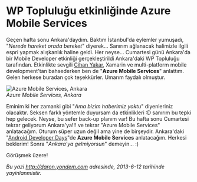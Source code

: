 # WP Topluluğu etkinliğinde Azure Mobile Services 

Geçen hafta sonu Ankara'daydım. Baktım İstanbul'da eylemler yumuşadı,
"*Nerede hareket orada bereket*" diyerek... Sanırım ağlanacak halimizle
ilgili espri yapmak alışkanlık haline geldi. Her neyse... Cumartesi günü
Ankara'da bir Mobile Developer etkinliği gerçekleştirildi Ankara'daki WP
Topluluğu tarafından. Etkinlikte sevgili [Cihan
Yakar](http://www.cihanyakar.com/), Xamarin ve multi-platform mobile
development'tan bahsederken ben de "**Azure Mobile Services**" anlattım.
Gelen herkese buradan çok teşekkürler. Umarım faydalı olmuştur.

![Azure Mobile Services,
Ankara](../media/WP_Toplulugu_etkinliginde_Azure_Mobile_Services/ankara_mobile_services.png)\
*Azure Mobile Services, Ankara*

Eminim ki her zamanki gibi "*Ama bizim haberimiz yoktu*" diyenleriniz
olacaktır. Seksen farklı yöntemle duyursam da etkinlikleri :D sanırım bu
tepki hep gelecek. Neyse, bu sefer back-up planım var! Bu hafta sonu
Cumartesi tekrar geliyorum Ankara'ya!!! ve tekrar "Azure Mobile
Services" anlatacağım. Oturum süper uzun değil ama yine de birşeydir.
Ankara'daki "[Android Developer
Days](http://www.androiddeveloperdays.com/tr/sessions/get-the-power-of-cloud-with-azure-mobile-services/)"de
**Azure Mobile Services** anlatacağım. Herkesi beklerim! Sonra
"*Ankara'ya gelmiyorsun*" demeyin... :)

Görüşmek üzere!


*Bu yazi http://daron.yondem.com adresinde, 2013-6-12 tarihinde yayinlanmistir.*